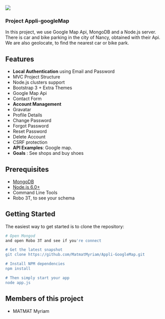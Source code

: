 ![](http://localhost:8080/myAppli.PNG)

### Project Appli-googleMap


In this project, we use Google Map Api, MongoDB and a Node.js server.
There is car and bike parking in the city of Nancy, obtained with their Api. We are also geolocate, to find the nearest car or bike park.

Features
--------

- **Local Authentication** using Email and Password
- MVC Project Structure
- Node.js clusters support
- Bootstrap 3 + Extra Themes
- Google Map Api
- Contact Form 
- **Account Management**
 - Gravatar
 - Profile Details
 - Change Password
 - Forgot Password
 - Reset Password
 - Delete Account
- CSRF protection
- **API Examples**: Google map.
- **Goals** : See shops and buy shoes

Prerequisites
-------------

- [MongoDB](https://www.mongodb.org/downloads)
- [Node.js 6.0+](http://nodejs.org)
- Command Line Tools
- Robo 3T, to see your schema

Getting Started
---------------

The easiest way to get started is to clone the repository:


```bash
# Open Mongod
and open Robo 3T and see if you're connect

# Get the latest snapshot
git clone https://github.com/MatmatMyriam/Appli-GoogleMap.git

# Install NPM dependencies
npm install

# Then simply start your app
node app.js
```
Members of this project
---------------

- MATMAT Myriam 